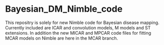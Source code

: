# Bayesian_DM_Nimble_code
This repositry is solely for new Nimble code for Bayesian disease mapping. Currently included are ICAR and convolution models, M models 
and ST extensions. In addition the new MICAR and MPCAR code files for fitting MCAR models on Nimble are here in the MCAR branch.
